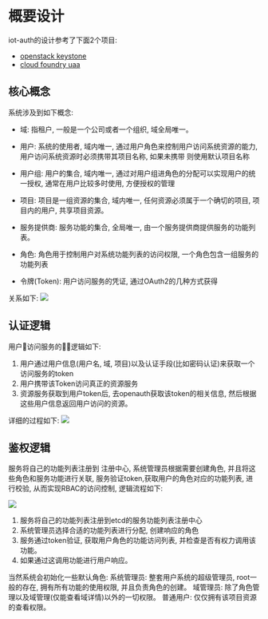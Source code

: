 # 概要设计

iot-auth的设计参考了下面2个项目:
+ [openstack keystone](https://developer.openstack.org/api-ref/identity/v3/?expanded=password-authentication-with-unscoped-authorization-detail,password-authentication-with-scoped-authorization-detail)
+ [cloud foundry uaa](http://docs.cloudfoundry.org/api/uaa/#user-token-grant-21336)

## 核心概念

系统涉及到如下概念:
+ 域: 指租户, 一般是一个公司或者一个组织, 域全局唯一。
+ 用户: 系统的使用者, 域内唯一, 通过用户角色来控制用户访问系统资源的能力,  用户访问系统资源时必须携带其项目名称, 如果未携带 则使用默认项目名称
+ 用户组: 用户的集合, 域内唯一, 通过对用户组进角色的分配可以实现用户的统一授权, 通常在用户比较多时使用, 方便授权的管理
+ 项目: 项目是一组资源的集合, 域内唯一, 任何资源必须属于一个确切的项目, 项目内的用户, 共享项目资源。

+ 服务提供商: 服务功能的集合, 全局唯一, 由一个服务提供商提供服务的功能列表。
+ 角色: 角色用于控制用户对系统功能列表的访问权限, 一个角色包含一组服务的功能列表
+ 令牌(Token): 用户访问服务的凭证, 通过OAuth2的几种方式获得

关系如下:
![](xxx)


## 认证逻辑

用户访问服务的逻辑如下:
1. 用户通过用户信息(用户名, 域, 项目)以及认证手段(比如密码认证)来获取一个访问服务的token
2. 用户携带该Token访问真正的资源服务
3. 资源服务获取到用户token后, 去openauth获取该token的相关信息, 然后根据这些用户信息返回用户访问的资源。

详细的过程如下:
![](xxx)


## 鉴权逻辑

服务将自己的功能列表注册到 注册中心, 系统管理员根据需要创建角色, 并且将这些角色和服务功能进行关联, 服务验证token,获取用户的角色对应的功能列表, 进行校验, 从而实现RBAC的访问控制, 逻辑流程如下:

![](xxx)

1. 服务将自己的功能列表注册到etcd的服务功能列表注册中心
2. 系统管理员选择合适的功能列表进行分配, 创建响应的角色
3. 服务通过token验证, 获取用户角色的功能访问列表, 并检查是否有权力调用该功能。
4. 如果通过这调用功能进行用户响应。

当然系统会初始化一些默认角色: 系统管理员: 整套用户系统的超级管理员, root一般的存在, 拥有所有功能的使用权限, 并且负责角色的创建。 域管理员: 除了角色管理以及域管理(仅能查看域详情)以外的一切权限。 普通用户: 仅仅拥有该项目资源的查看权限。